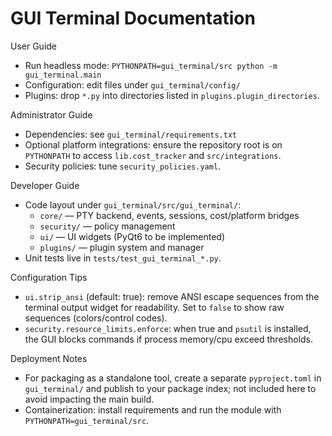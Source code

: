 # GUI Terminal Documentation

User Guide
- Run headless mode: `PYTHONPATH=gui_terminal/src python -m gui_terminal.main`
- Configuration: edit files under `gui_terminal/config/`
- Plugins: drop `*.py` into directories listed in `plugins.plugin_directories`.

Administrator Guide
- Dependencies: see `gui_terminal/requirements.txt`
- Optional platform integrations: ensure the repository root is on `PYTHONPATH` to access `lib.cost_tracker` and `src/integrations`.
- Security policies: tune `security_policies.yaml`.

Developer Guide
- Code layout under `gui_terminal/src/gui_terminal/`:
  - `core/` — PTY backend, events, sessions, cost/platform bridges
  - `security/` — policy management
  - `ui/` — UI widgets (PyQt6 to be implemented)
  - `plugins/` — plugin system and manager
- Unit tests live in `tests/test_gui_terminal_*.py`.

Configuration Tips
- `ui.strip_ansi` (default: true): remove ANSI escape sequences from the terminal output widget for readability. Set to `false` to show raw sequences (colors/control codes).
- `security.resource_limits.enforce`: when true and `psutil` is installed, the GUI blocks commands if process memory/cpu exceed thresholds.

Deployment Notes
- For packaging as a standalone tool, create a separate `pyproject.toml` in `gui_terminal/` and publish to your package index; not included here to avoid impacting the main build.
- Containerization: install requirements and run the module with `PYTHONPATH=gui_terminal/src`.

